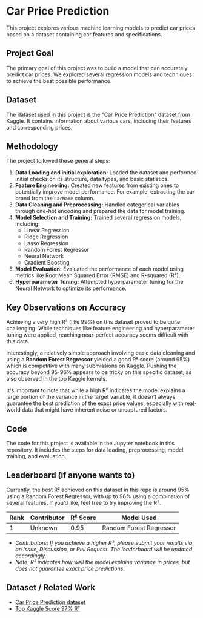 # Car Price Prediction

This project explores various machine learning models to predict car prices based on a dataset containing car features and specifications.

## Project Goal

The primary goal of this project was to build a model that can accurately predict car prices. We explored several regression models and techniques to achieve the best possible performance.

## Dataset

The dataset used in this project is the "Car Price Prediction" dataset from Kaggle. It contains information about various cars, including their features and corresponding prices.

## Methodology

The project followed these general steps:

1.  **Data Loading and initial exploration:** Loaded the dataset and performed initial checks on its structure, data types, and basic statistics.
2.  **Feature Engineering:** Created new features from existing ones to potentially improve model performance. For example, extracting the car brand from the `CarName` column.
3.  **Data Cleaning and Preprocessing:** Handled categorical variables through one-hot encoding and prepared the data for model training.
4.  **Model Selection and Training:** Trained several regression models, including:
    *   Linear Regression
    *   Ridge Regression
    *   Lasso Regression
    *   Random Forest Regressor
    *   Neural Network
    *   Gradient Boosting
5.  **Model Evaluation:** Evaluated the performance of each model using metrics like Root Mean Squared Error (RMSE) and R-squared (R²).
6.  **Hyperparameter Tuning:** Attempted hyperparameter tuning for the Neural Network to optimize its performance.

## Key Observations on Accuracy

Achieving a very high R² (like 99%) on this dataset proved to be quite challenging. While techniques like feature engineering and hyperparameter tuning were applied, reaching near-perfect accuracy seems difficult with this data.

Interestingly, a relatively simple approach involving basic data cleaning and using a **Random Forest Regressor** yielded a good R² score (around 95%) which is competitive with many submissions on Kaggle. Pushing the accuracy beyond 95-96% appears to be tricky on this specific dataset, as also observed in the top Kaggle kernels.

It's important to note that while a high R² indicates the model explains a large portion of the variance in the target variable, it doesn't always guarantee the best prediction of the exact price values, especially with real-world data that might have inherent noise or uncaptured factors.

## Code

The code for this project is available in the Jupyter notebook in this repository. It includes the steps for data loading, preprocessing, model training, and evaluation.

## Leaderboard (if anyone wants to)

 Currently, the best R² achieved on this dataset in this repo is around 95% using a Random Forest Regressor, with up to 96% using a combination of several features. If you’d like, feel free to try improving the R².

| Rank | Contributor | R² Score | Model Used |
|------|------------|----------|------------|
| 1    | Unknown  | 0.95     | Random Forest Regressor |

- *Contributors: If you achieve a higher R², please submit your results via an Issue, Discussion, or Pull Request. The leaderboard will be updated accordingly.*
- *Note: R² indicates how well the model explains variance in prices, but does not guarantee exact price predictions.*

## Dataset / Related Work

- [Car Price Prediction dataset](https://www.kaggle.com/datasets/hellbuoy/car-price-prediction/data)
- [Top Kaggle Score 97% R²](https://www.kaggle.com/code/arjundoshi221/car-price-prediction-97)

